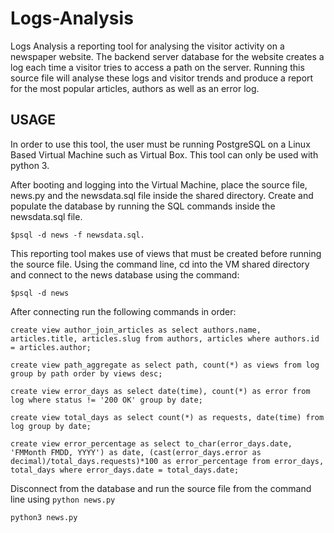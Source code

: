 # Logs-Analysis

Logs Analysis a reporting tool for analysing the visitor activity on a newspaper website. The backend server database for the website creates a log each time a visitor tries to access a path on the server. Running this source file will analyse these logs and visitor trends and produce a report for the most popular articles, authors as well as an error log.
## USAGE
In order to use this tool, the user must be running PostgreSQL on a Linux Based Virtual Machine such as Virtual Box. This tool can only be used with python 3.

After booting and logging into the Virtual Machine, place the source file, news.py and the newsdata.sql file inside the shared directory. Create and populate the database by running the SQL commands inside the newsdata.sql file.

```
$psql -d news -f newsdata.sql.
```

This reporting tool makes use of views that must be created before running the source file. Using the command line, cd into the VM shared directory and connect to the news database using the command:

```
$psql -d news
```

After connecting run the following commands in order:
```
create view author_join_articles as select authors.name, articles.title, articles.slug from authors, articles where authors.id = articles.author;
```

```
create view path_aggregate as select path, count(*) as views from log group by path order by views desc;
```

```
create view error_days as select date(time), count(*) as error from log where status != '200 OK' group by date;
```

```
create view total_days as select count(*) as requests, date(time) from log group by date;
```

```
create view error_percentage as select to_char(error_days.date, 'FMMonth FMDD, YYYY') as date, (cast(error_days.error as decimal)/total_days.requests)*100 as error_percentage from error_days, total_days where error_days.date = total_days.date;
```

Disconnect from the database and run the source file from the command line using
```python news.py ```

``` python3 news.py ```
